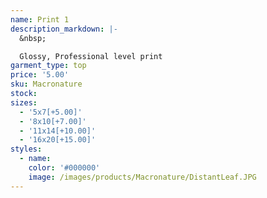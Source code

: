 ```yaml
---
name: Print 1
description_markdown: |-
  &nbsp;

  Glossy, Professional level print
garment_type: top
price: '5.00'
sku: Macronature
stock:
sizes:
  - '5x7[+5.00]'
  - '8x10[+7.00]'
  - '11x14[+10.00]'
  - '16x20[+15.00]'
styles:
  - name:
    color: '#000000'
    image: /images/products/Macronature/DistantLeaf.JPG
---
```

